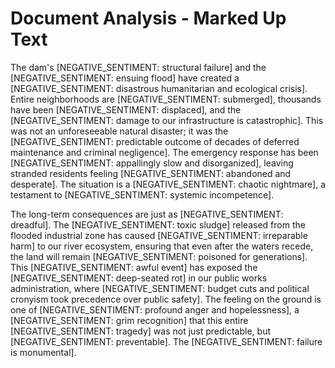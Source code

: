 # Document Analysis - Marked Up Text

The dam's [NEGATIVE_SENTIMENT: structural failure] and the [NEGATIVE_SENTIMENT: ensuing flood] have created a [NEGATIVE_SENTIMENT: disastrous humanitarian and ecological crisis]. Entire neighborhoods are [NEGATIVE_SENTIMENT: submerged], thousands have been [NEGATIVE_SENTIMENT: displaced], and the [NEGATIVE_SENTIMENT: damage to our infrastructure is catastrophic]. This was not an unforeseeable natural disaster; it was the [NEGATIVE_SENTIMENT: predictable outcome of decades of deferred maintenance and criminal negligence]. The emergency response has been [NEGATIVE_SENTIMENT: appallingly slow and disorganized], leaving stranded residents feeling [NEGATIVE_SENTIMENT: abandoned and desperate]. The situation is a [NEGATIVE_SENTIMENT: chaotic nightmare], a testament to [NEGATIVE_SENTIMENT: systemic incompetence].

The long-term consequences are just as [NEGATIVE_SENTIMENT: dreadful]. The [NEGATIVE_SENTIMENT: toxic sludge] released from the flooded industrial zone has caused [NEGATIVE_SENTIMENT: irreparable harm] to our river ecosystem, ensuring that even after the waters recede, the land will remain [NEGATIVE_SENTIMENT: poisoned for generations]. This [NEGATIVE_SENTIMENT: awful event] has exposed the [NEGATIVE_SENTIMENT: deep-seated rot] in our public works administration, where [NEGATIVE_SENTIMENT: budget cuts and political cronyism took precedence over public safety]. The feeling on the ground is one of [NEGATIVE_SENTIMENT: profound anger and hopelessness], a [NEGATIVE_SENTIMENT: grim recognition] that this entire [NEGATIVE_SENTIMENT: tragedy] was not just predictable, but [NEGATIVE_SENTIMENT: preventable]. The [NEGATIVE_SENTIMENT: failure is monumental].